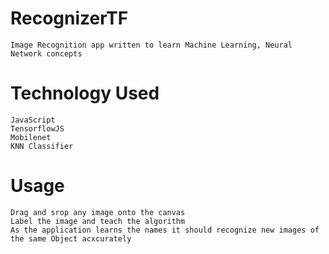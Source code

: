 # RecognizerTF
	Image Recognition app written to learn Machine Learning, Neural Network concepts
  
# Technology Used
	JavaScript
	TensorflowJS
	Mobilenet
	KNN Classifier
  
# Usage
	Drag and srop any image onto the canvas
	Label the image and teach the algorithm
	As the application learns the names it should recognize new images of the same Object acxcurately


